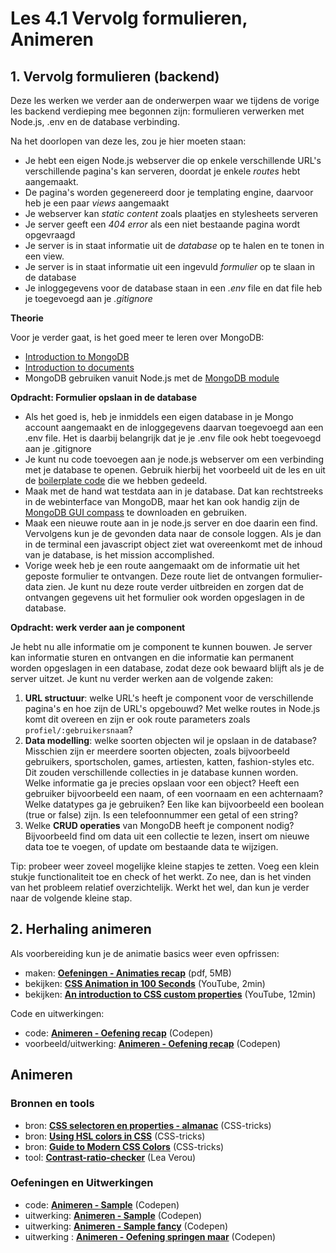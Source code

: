 # Les 4.1 Vervolg formulieren, Animeren

## 1. Vervolg formulieren (backend)
Deze les werken we verder aan de onderwerpen waar we tijdens de vorige les backend verdieping mee begonnen zijn: formulieren verwerken met Node.js, .env en de database verbinding.

Na het doorlopen van deze les, zou je hier moeten staan:
* Je hebt een eigen Node.js webserver die op enkele verschillende URL's verschillende pagina's kan serveren, doordat je enkele *routes* hebt aangemaakt.
* De pagina's worden gegenereerd door je templating engine, daarvoor heb je een paar *views* aangemaakt
* Je webserver kan *static content* zoals plaatjes en stylesheets serveren
* Je server geeft een *404 error* als een niet bestaande pagina wordt opgevraagd
* Je server is in staat informatie uit de *database* op te halen en te tonen in een view.
* Je server is in staat informatie uit een ingevuld *formulier* op te slaan in de database
* Je inloggegevens voor de database staan in een *.env* file en dat file heb je toegevoegd aan je *.gitignore*

**Theorie**

Voor je verder gaat, is het goed meer te leren over MongoDB:
* [Introduction to MongoDB](https://www.mongodb.com/docs/manual/introduction/)
* [Introduction to documents](https://www.mongodb.com/docs/manual/core/document/)
* MongoDB gebruiken vanuit Node.js met de [MongoDB module](https://www.npmjs.com/package/mongodb)

**Opdracht: Formulier opslaan in de database**

* Als het goed is, heb je inmiddels een eigen database in je Mongo account aangemaakt en de inloggegevens daarvan toegevoegd aan een .env file. Het is daarbij belangrijk dat je je .env file ook hebt toegevoegd aan je .gitignore
* Je kunt nu code toevoegen aan je node.js webserver om een verbinding met je database te openen. Gebruik hierbij het voorbeeld uit de les en uit de [boilerplate code](/verdieping-backend/server-boilerplate.js) die we hebben gedeeld.
* Maak met de hand wat testdata aan in je database. Dat kan rechtstreeks in de webinterface van MongoDB, maar het kan ook handig zijn de [MongoDB GUI compass](https://www.mongodb.com/products/tools/compass) te downloaden en gebruiken.
* Maak een nieuwe route aan in je node.js server en doe daarin een find. Vervolgens kun je de gevonden data naar de console loggen. Als je dan in de terminal een javascript object ziet wat overeenkomt met de inhoud van je database, is het mission accomplished.
* Vorige week heb je een route aangemaakt om de informatie uit het geposte formulier te ontvangen. Deze route liet de ontvangen formulier-data zien. Je kunt nu deze route verder uitbreiden en zorgen dat de ontvangen gegevens uit het formulier ook worden opgeslagen in de database.

**Opdracht: werk verder aan je component**

Je hebt nu alle informatie om je component te kunnen bouwen. Je server kan informatie sturen en ontvangen en die informatie kan permanent worden opgeslagen in een database, zodat deze ook bewaard blijft als je de server uitzet. Je kunt nu verder werken aan de volgende zaken:
1. **URL structuur**: welke URL's heeft je component voor de verschillende pagina's en hoe zijn de URL's opgebouwd? Met welke routes in Node.js komt dit overeen en zijn er ook route parameters zoals ```profiel/:gebruikersnaam```?
2. **Data modelling**: welke soorten objecten wil je opslaan in de database? Misschien zijn er meerdere soorten objecten, zoals bijvoorbeeld gebruikers, sportscholen, games, artiesten, katten, fashion-styles etc. Dit zouden verschillende collecties in je database kunnen worden. Welke informatie ga je precies opslaan voor een object? Heeft een gebruiker bijvoorbeeld een naam, of een voornaam en een achternaam? Welke datatypes ga je gebruiken? Een like kan bijvoorbeeld een boolean (true or false) zijn. Is een telefoonnummer een getal of een string?
3. Welke **CRUD operaties** van MongoDB heeft je component nodig? Bijvoorbeeld find om data uit een collectie te lezen, insert om nieuwe data toe te voegen, of update om bestaande data te wijzigen.

Tip: probeer weer zoveel mogelijke kleine stapjes te zetten. Voeg een klein stukje functionaliteit toe en check of het werkt. Zo nee, dan is het vinden van het probleem relatief overzichtelijk. Werkt het wel, dan kun je verder naar de volgende kleine stap.


## 2. Herhaling animeren

Als voorbereiding kun je de animatie basics weer even opfrissen:

- maken: **[Oefeningen - Animaties recap](/bronnen/Frontend/fe-2-animeren.pdf)** (pdf, 5MB)
- bekijken: **[CSS Animation in 100 Seconds](https://youtu.be/HZHHBwzmJLk)** (YouTube, 2min)
- bekijken: **[An introduction to CSS custom properties](https://youtu.be/PHO6TBq_auI)** (YouTube, 12min)

Code en uitwerkingen:

- code: [**Animeren - Oefening recap**](https://codepen.io/shooft/pen/bGjJWwP) (Codepen)
- voorbeeld/uitwerking: **[Animeren - Oefening recap](https://codepen.io/shooft/pen/XWBQRKp)** (Codepen)


## Animeren

### Bronnen en tools

- bron: **[CSS selectoren en properties - almanac](https://css-tricks.com/almanac/)** (CSS-tricks)
- bron: **[Using HSL colors in CSS](https://www.smashingmagazine.com/2021/07/hsl-colors-css/)** (CSS-tricks)
- bron: **[Guide to Modern CSS Colors](https://www.smashingmagazine.com/2021/11/guide-modern-css-colors/)** (CSS-tricks)
- tool: [**Contrast-ratio-checker**](https://contrast-ratio.com/) (Lea Verou)

### Oefeningen en Uitwerkingen

- code: **[Animeren - Sample](https://codepen.io/shooft/pen/RwBOVjE)** (Codepen)
- uitwerking: **[Animeren - Sample](https://codepen.io/shooft/pen/NWBmjXP)** (Codepen)
- uitwerking: **[Animeren - Sample fancy](https://codepen.io/shooft/pen/yLqrbpa)** (Codepen)
- uitwerking : **[Animeren - Oefening springen maar](https://codepen.io/shooft/pen/jOpRmzq)** (Codepen)


